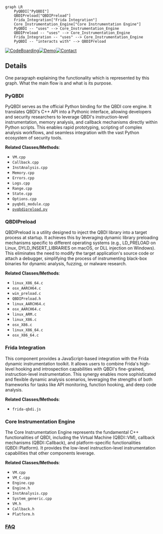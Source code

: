 ```mermaid
graph LR
    PyQBDI["PyQBDI"]
    QBDIPreload["QBDIPreload"]
    Frida_Integration["Frida Integration"]
    Core_Instrumentation_Engine["Core Instrumentation Engine"]
    PyQBDI -- "uses" --> Core_Instrumentation_Engine
    QBDIPreload -- "uses" --> Core_Instrumentation_Engine
    Frida_Integration -- "uses" --> Core_Instrumentation_Engine
    PyQBDI -- "interacts with" --> QBDIPreload
```

[![CodeBoarding](https://img.shields.io/badge/Generated%20by-CodeBoarding-9cf?style=flat-square)](https://github.com/CodeBoarding/GeneratedOnBoardings)[![Demo](https://img.shields.io/badge/Try%20our-Demo-blue?style=flat-square)](https://www.codeboarding.org/demo)[![Contact](https://img.shields.io/badge/Contact%20us%20-%20contact@codeboarding.org-lightgrey?style=flat-square)](mailto:contact@codeboarding.org)

## Details

One paragraph explaining the functionality which is represented by this graph. What the main flow is and what is its purpose.

### PyQBDI
PyQBDI serves as the official Python binding for the QBDI core engine. It translates QBDI's C++ API into a Pythonic interface, allowing developers and security researchers to leverage QBDI's instruction-level instrumentation, memory analysis, and callback mechanisms directly within Python scripts. This enables rapid prototyping, scripting of complex analysis workflows, and seamless integration with the vast Python ecosystem of security tools.


**Related Classes/Methods**:

- `VM.cpp`
- `Callback.cpp`
- `InstAnalysis.cpp`
- `Memory.cpp`
- `Errors.cpp`
- `Logs.cpp`
- `Range.cpp`
- `State.cpp`
- `Options.cpp`
- `pyqbdi_module.cpp`
- <a href="https://github.com/QBDI/QBDI/blob/dev-next/tools/pyqbdi/pyqbdipreload.py" target="_blank" rel="noopener noreferrer">`pyqbdipreload.py`</a>


### QBDIPreload
QBDIPreload is a utility designed to inject the QBDI library into a target process at startup. It achieves this by leveraging dynamic library preloading mechanisms specific to different operating systems (e.g., LD_PRELOAD on Linux, DYLD_INSERT_LIBRARIES on macOS, or DLL injection on Windows). This eliminates the need to modify the target application's source code or attach a debugger, simplifying the process of instrumenting black-box binaries for dynamic analysis, fuzzing, or malware research.


**Related Classes/Methods**:

- `linux_X86_64.c`
- `osx_AARCH64.c`
- `win_preload.c`
- `QBDIPreload.h`
- `linux_AARCH64.c`
- `osx_AARCH64.c`
- `linux_ARM.c`
- `linux_X86.c`
- `osx_X86.c`
- `linux_X86_64.c`
- `osx_X86_64.c`


### Frida Integration
This component provides a JavaScript-based integration with the Frida dynamic instrumentation toolkit. It allows users to combine Frida's high-level hooking and introspection capabilities with QBDI's fine-grained, instruction-level instrumentation. This synergy enables more sophisticated and flexible dynamic analysis scenarios, leveraging the strengths of both frameworks for tasks like API monitoring, function hooking, and deep code analysis.


**Related Classes/Methods**:

- `frida-qbdi.js`


### Core Instrumentation Engine
The Core Instrumentation Engine represents the fundamental C++ functionalities of QBDI, including the Virtual Machine (QBDI::VM), callback mechanisms (QBDI::Callback), and platform-specific functionalities (QBDI::Platform). It provides the low-level instruction-level instrumentation capabilities that other components leverage.


**Related Classes/Methods**:

- `VM.cpp`
- `VM_C.cpp`
- `Engine.cpp`
- `Engine.h`
- `InstAnalysis.cpp`
- `System_generic.cpp`
- `VM.h`
- `Callback.h`
- `Platform.h`




### [FAQ](https://github.com/CodeBoarding/GeneratedOnBoardings/tree/main?tab=readme-ov-file#faq)